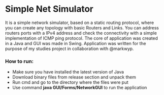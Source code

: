 # Simple Net Simulator
It is a simple network simulator, based on a static routing protocol, where you can create any topology with basic Routers and Links. You can address routers ports with a IPv4 address and check the connectivity with a simple implementation of ICMP ping protocol.  The core of application was created in a Java and GUI was made in Swing. Application was written for the purpose of my studies project in collaboration with @markwyp. 

### How to run:
* Make sure you have installed the latest version of Java
* Download binary files from release section and unpack them
* Run cmd and go to the directory where the files were put
* Use command **java GUI/Forms/NetworkGUI** to run the application
